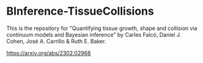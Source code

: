 # BInference-TissueCollisions

This is the repository for "Quantifying tissue growth, shape and collision via continuum models and Bayesian inference" by Carles Falcó, Daniel J. Cohen, José A. Carrillo & Ruth E. Baker.

https://arxiv.org/abs/2302.02968
